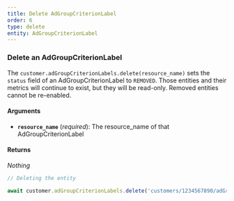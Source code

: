 ```yaml
---
title: Delete AdGroupCriterionLabel
order: 6
type: delete
entity: AdGroupCriterionLabel
---
```


### Delete an AdGroupCriterionLabel

The `customer.adGroupCriterionLabels.delete(resource_name)` sets the `status` field of an AdGroupCriterionLabel to `REMOVED`. Those entities and their metrics will continue to exist, but they will be read-only. Removed entities cannot be re-enabled.

#### Arguments

- **`resource_name`** (_required_): The resource_name of that AdGroupCriterionLabel

#### Returns

_Nothing_

```javascript
// Deleting the entity

await customer.adGroupCriterionLabels.delete('customers/1234567890/adGroupCriterionLabels/123123123')
```
